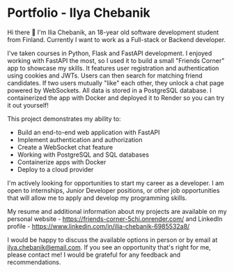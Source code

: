 # Portfolio - Ilya Chebanik

Hi there 👋 I'm Ilia Chebanik, an 18-year old software development student from Finland. Currently I want to work as a Full-stack or Backend developer.

I've taken courses in Python, Flask and FastAPI development. 
I enjoyed working with FastAPI the most, so I used it to build a small "Friends Corner" app to showcase my skills. 
It features user registration and authentication using cookies and JWTs. Users can then search for matching friend candidates.
If two users mutually "like" each other, they unlock a chat page powered by WebSockets. All data is stored in a PostgreSQL database. 
I containerized the app with Docker and deployed it to Render so you can try it out yourself!

This project demonstrates my ability to:

- Build an end-to-end web application with FastAPI
- Implement authentication and authorization 
- Create a WebSocket chat feature
- Working with PostgreSQL and SQL databases
- Containerize apps with Docker
- Deploy to a cloud provider




I'm actively looking for opportunities to start my career as a developer. 
I am open to internships, Junior Developer positions, or other job opportunities that will allow me to apply and develop my programming skills.

My resume and additional information about my projects are available on my personal website - https://friends-corner-5chi.onrender.com/ and LinkedIn profile - https://www.linkedin.com/in/ilia-chebanik-6985532a8/

I would be happy to discuss the available options in person or by email at ilya.chebanik@email.com. 
If you see an opportunity that's right for me, please contact me! I would be grateful for any feedback and recommendations.
